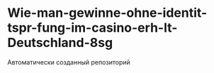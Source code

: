 # Wie-man-gewinne-ohne-identit-tspr-fung-im-casino-erh-lt-Deutschland-8sg
Автоматически созданный репозиторий
